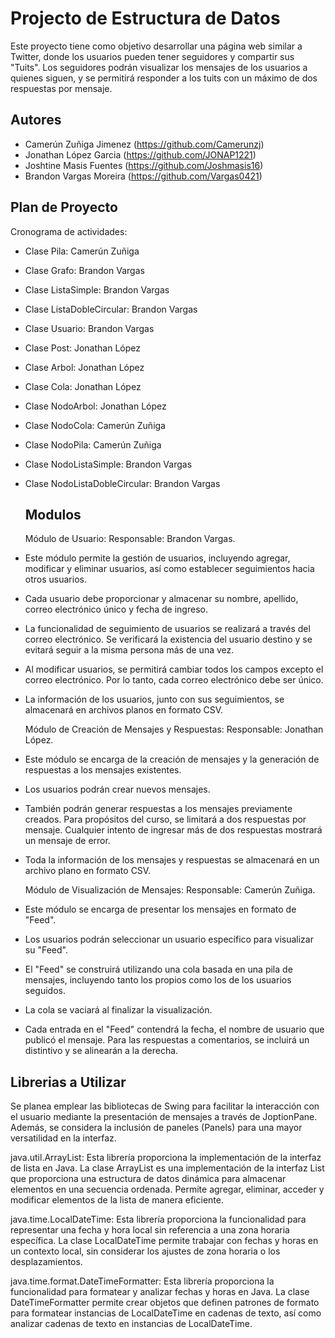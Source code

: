 
# Projecto de Estructura de Datos

Este proyecto tiene como objetivo desarrollar una página web similar a Twitter, donde los usuarios pueden tener seguidores y compartir sus "Tuits". Los seguidores podrán visualizar los mensajes de los usuarios a quienes siguen, y se permitirá responder a los tuits con un máximo de dos respuestas por mensaje.

## Autores

- Camerún Zuñiga Jimenez (https://github.com/Camerunzj)
- Jonathan López Garcia (https://github.com/JONAP1221)
- Joshtine Masis Fuentes (https://github.com/Joshmasis16)
- Brandon Vargas Moreira (https://github.com/Vargas0421)


## Plan de Proyecto

Cronograma de actividades:

- Clase Pila: Camerún Zuñiga
- Clase Grafo:  Brandon Vargas
- Clase ListaSimple: Brandon Vargas
- Clase ListaDobleCircular: Brandon Vargas
- Clase Usuario: Brandon Vargas
- Clase Post: Jonathan López
- Clase Arbol: Jonathan López
- Clase Cola:  Jonathan López
- Clase NodoArbol: Jonathan López
- Clase NodoCola: Camerún Zuñiga
- Clase NodoPila: Camerún Zuñiga
- Clase NodoListaSimple: Brandon Vargas
- Clase NodoListaDobleCircular: Brandon Vargas

  ## Modulos
  Módulo de Usuario:
 Responsable: Brandon Vargas.

- Este módulo permite la gestión de usuarios, incluyendo agregar, modificar y eliminar usuarios, así como establecer seguimientos hacia otros usuarios.
- Cada usuario debe proporcionar y almacenar su nombre, apellido, correo electrónico único y fecha de ingreso.
- La funcionalidad de seguimiento de usuarios se realizará a través del correo electrónico. Se verificará la existencia del usuario destino y se evitará seguir a la misma persona más de una vez.
- Al modificar usuarios, se permitirá cambiar todos los campos excepto el correo electrónico. Por lo tanto, cada correo electrónico debe ser único.
- La información de los usuarios, junto con sus seguimientos, se almacenará en archivos planos en formato CSV.

  Módulo de Creación de Mensajes y Respuestas:
 Responsable: Jonathan López.

- Este módulo se encarga de la creación de mensajes y la generación de respuestas a los mensajes existentes.
- Los usuarios podrán crear nuevos mensajes.
- También podrán generar respuestas a los mensajes previamente creados. Para propósitos del curso, se limitará a dos respuestas por mensaje. Cualquier intento de ingresar más de dos respuestas mostrará un mensaje de error.
- Toda la información de los mensajes y respuestas se almacenará en un archivo plano en formato CSV.

  Módulo de Visualización de Mensajes:
 Responsable: Camerún Zuñiga.

- Este módulo se encarga de presentar los mensajes en formato de "Feed".
- Los usuarios podrán seleccionar un usuario específico para visualizar su "Feed".
- El "Feed" se construirá utilizando una cola basada en una pila de mensajes, incluyendo tanto los propios como los de los usuarios seguidos. 
- La cola se vaciará al finalizar la visualización.
- Cada entrada en el "Feed" contendrá la fecha, el nombre de usuario que publicó el mensaje. Para las respuestas a comentarios, se incluirá un distintivo y se alinearán a la derecha.

## Librerias a Utilizar

Se planea emplear las bibliotecas de Swing para facilitar la interacción con el usuario mediante la presentación de mensajes a través de JoptionPane. Además, se considera la inclusión de paneles (Panels) para una mayor versatilidad en la interfaz.

java.util.ArrayList: Esta librería proporciona la implementación de la interfaz de lista en Java. La clase ArrayList es una implementación de la interfaz List que proporciona una estructura de datos dinámica para almacenar elementos en una secuencia ordenada. Permite agregar, eliminar, acceder y modificar elementos de la lista de manera eficiente.

java.time.LocalDateTime: Esta librería proporciona la funcionalidad para representar una fecha y hora local sin referencia a una zona horaria específica. La clase LocalDateTime permite trabajar con fechas y horas en un contexto local, sin considerar los ajustes de zona horaria o los desplazamientos.

java.time.format.DateTimeFormatter: Esta librería proporciona la funcionalidad para formatear y analizar fechas y horas en Java. La clase DateTimeFormatter permite crear objetos que definen patrones de formato para formatear instancias de LocalDateTime en cadenas de texto, así como analizar cadenas de texto en instancias de LocalDateTime.
